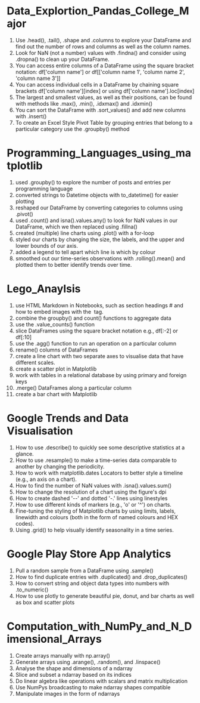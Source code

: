 # Data_Explortion_Pandas_College_Major

1. Use .head(), .tail(), .shape and .columns to explore your DataFrame and find out the number of rows and columns as well as the column names.
2. Look for NaN (not a number) values with .findna() and consider using .dropna() to clean up your DataFrame.
3. You can access entire columns of a DataFrame using the square bracket notation: df['column name'] or df[['column name 1', 'column name 2', 'column name 3']]
4. You can access individual cells in a DataFrame by chaining square brackets df['column name'][index] or using df['column name'].loc[index]
5. The largest and smallest values, as well as their positions, can be found with methods like .max(), .min(), .idxmax() and .idxmin()
6. You can sort the DataFrame with .sort_values() and add new columns with .insert()
7. To create an Excel Style Pivot Table by grouping entries that belong to a particular category use the .groupby() method

 
# Programming_Languages_using_matplotlib

1. used .groupby() to explore the number of posts and entries per programming language
2. converted strings to Datetime objects with to_datetime() for easier plotting
3. reshaped our DataFrame by converting categories to columns using .pivot()
4. used .count() and isna().values.any() to look for NaN values in our DataFrame, which we then replaced using .fillna()
5. created (multiple) line charts using .plot() with a for-loop
6. styled our charts by changing the size, the labels, and the upper and lower bounds of our axis.
7. added a legend to tell apart which line is which by colour
8. smoothed out our time-series observations with .rolling().mean() and plotted them to better identify trends over time.

# Lego_Anaylsis
1. use HTML Markdown in Notebooks, such as section headings # and how to embed images with the <img> tag.
2. combine the groupby() and count() functions to aggregate data
3. use the .value_counts() function
4. slice DataFrames using the square bracket notation e.g., df[:-2] or df[:10]
5. use the .agg() function to run an operation on a particular column
6. rename() columns of DataFrames
7. create a line chart with two separate axes to visualise data that have different scales.
8. create a scatter plot in Matplotlib
9. work with tables in a relational database by using primary and foreign keys
10. .merge() DataFrames along a particular column
11. create a bar chart with Matplotlib

# Google Trends and Data Visualisation
1. How to use .describe() to quickly see some descriptive statistics at a glance.
2. How to use .resample() to make a time-series data comparable to another by changing the periodicity.
3. How to work with matplotlib.dates Locators to better style a timeline (e.g., an axis on a chart).
4. How to find the number of NaN values with .isna().values.sum()
5. How to change the resolution of a chart using the figure's dpi
6. How to create dashed '--' and dotted '-.' lines using linestyles
7. How to use different kinds of markers (e.g., 'o' or '^') on charts.
8. Fine-tuning the styling of Matplotlib charts by using limits, labels, linewidth and colours (both in the form of named colours and HEX codes).
9. Using .grid() to help visually identify seasonality in a time series.


# Google Play Store App Analytics
1. Pull a random sample from a DataFrame using .sample()
2. How to find duplicate entries with .duplicated() and .drop_duplicates()
3. How to convert string and object data types into numbers with .to_numeric()
4. How to use plotly to generate beautiful pie, donut, and bar charts as well as box and scatter plots

# Computation_with_NumPy_and_N_Dimensional_Arrays
1. Create arrays manually with np.array()
2. Generate arrays using  .arange(), .random(), and .linspace()
3. Analyse the shape and dimensions of a ndarray
4. Slice and subset a ndarray based on its indices
5. Do linear algebra like operations with scalars and matrix multiplication
6. Use NumPys broadcasting to make ndarray shapes compatible
7. Manipulate images in the form of ndarrays
